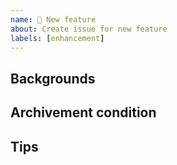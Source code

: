 ```yaml
---
name: 🚀 New feature
about: Create issue for new feature
labels: [enhancement]
---
```


## Backgrounds

## Archivement condition

## Tips

